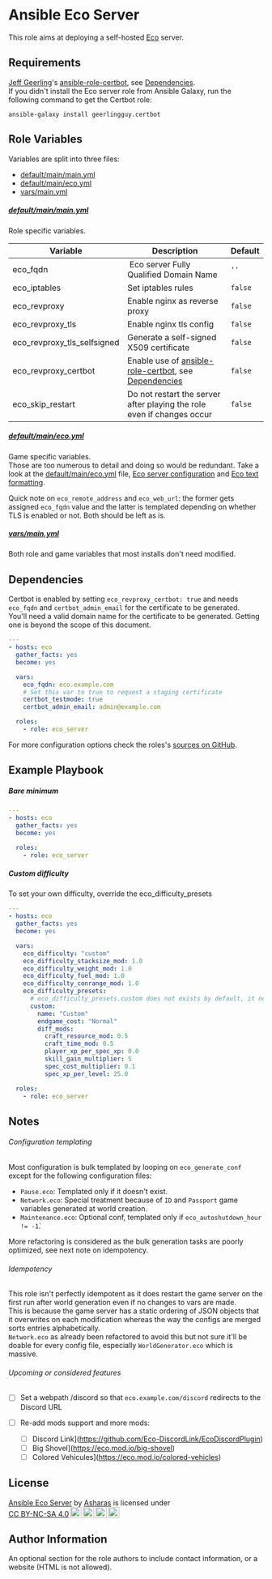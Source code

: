 Ansible Eco Server
=========

This role aims at deploying a self-hosted [Eco](https://play.eco/) server.  


Requirements
------------

[Jeff Geerling](https://www.jeffgeerling.com/)'s [ansible-role-certbot](https://galaxy.ansible.com/geerlingguy/certbot), see [Dependencies](#Dependencies).  
If you didn't install the Eco server role from Ansible Galaxy, run the following command to get the Certbot role:  
```
ansible-galaxy install geerlingguy.certbot
```  

Role Variables
--------------  
Variables are split into three files:  
- [default/main/main.yml](default/main/main.yml)   
- [default/main/eco.yml](default/main/eco.yml)  
- [vars/main.yml](vars/main.yml)  

##### [default/main/main.yml](default/main/main.yml)  
Role specific variables.


| Variable | Description | Default |
| --- | --- | --- |
| eco_fqdn | Eco server Fully Qualified Domain Name | `''` |
| eco_iptables | Set iptables rules | `false` |
| eco_revproxy | Enable nginx as reverse proxy | `false` |
| eco_revproxy_tls | Enable nginx tls config | `false` |
| eco_revproxy_tls_selfsigned | Generate a self-signed X509 certificate | `false` |
| eco_revproxy_certbot | Enable use of [ansible-role-certbot](https://galaxy.ansible.com/geerlingguy/certbot), see [Dependencies](#Dependencies) | `false` |
| eco_skip_restart | Do not restart the server after playing the role even if changes occur | `false` |  

##### [default/main/eco.yml](default/main/eco.yml)
Game specific variables.  
Those are too numerous to detail and doing so would be redundant. Take a look at the [default/main/eco.yml](default/main/eco.yml) file, [Eco server configuration](https://wiki.play.eco/en/Server_Configuration) and [Eco text formatting](https://nodecraft.com/support/games/eco/adding-formatting-and-colors-to-the-server-name-for-your-eco-server).  

Quick note on `eco_remote_address` and `eco_web_url`: the former gets assigned `eco_fqdn` value and the latter is templated depending on whether TLS is enabled or not. Both should be left as is.

##### [vars/main.yml](vars/main.yml)  
Both role and game variables that most installs don't need modified.  


Dependencies
------------

Certbot is enabled by setting `eco_revproxy_certbot: true` and needs `eco_fqdn` and `certbot_admin_email` for the certificate to be generated.  
You'll need a valid domain name for the certificate to be generated. Getting one is beyond the scope of this document.

```yaml
---
- hosts: eco
  gather_facts: yes
  become: yes

  vars:
    eco_fqdn: eco.example.com
    # Set this var to true to request a staging certificate
    certbot_testmode: true
    certbot_admin_email: admin@example.com

  roles:
    - role: eco_server
```

For more configuration options check the roles's [sources on GitHub](https://github.com/geerlingguy/ansible-role-certbot).  


Example Playbook
----------------
##### Bare minimum
```yaml
---
- hosts: eco
  gather_facts: yes
  become: yes

  roles:
    - role: eco_server
```  

##### Custom difficulty  
To set your own difficulty, override the eco_difficulty_presets

```yaml  
---
- hosts: eco
  gather_facts: yes
  become: yes

  vars:
    eco_difficulty: "custom"
    eco_difficulty_stacksize_mod: 1.0
    eco_difficulty_weight_mod: 1.0
    eco_difficulty_fuel_mod: 1.0
    eco_difficulty_conrange_mod: 1.0
    eco_difficulty_presets:
      # eco_difficulty_presets.custom does not exists by default, it needs to be fully set in order to be used
      custom:
        name: "Custom"
        endgame_cost: "Normal"
        diff_mods:
          craft_resource_mod: 0.5
          craft_time_mod: 0.5
          player_xp_per_spec_xp: 0.0
          skill_gain_multiplier: 5
          spec_cost_multiplier: 0.1
          spec_xp_per_level: 25.0

  roles:
    - role: eco_server
```
Notes
-----

###### Configuration templating  
Most configuration is bulk templated by looping on `eco_generate_conf` except for the following configuration files:  
- `Pause.eco`: Templated only if it doesn't exist.  
- `Network.eco`: Special treatment because of `ID` and `Passport` game variables generated at world creation.  
- `Maintenance.eco`: Optional conf, templated only if `eco_autoshutdown_hour != -1̀`.  

More refactoring is considered as the bulk generation tasks are poorly optimized, see next note on idempotency.  

###### Idempotency
This role isn't perfectly idempotent as it does restart the game server on the first run after world generation even if no changes to vars are made.  
This is because the game server has a static ordering of JSON objects that it overwrites on each modification whereas the way the configs are merged sorts entries alphabetically.   
`Network.eco` as already been refactored to avoid this but not sure it'll be doable for every config file, especially `WorldGenerator.eco` which is massive.

###### Upcoming or considered features  
- [ ] Set a webpath /discord so that `eco.example.com/discord` redirects to the Discord URL  

- [ ] Re-add mods support and more mods:  
  - [ ] Discord Link](https://github.com/Eco-DiscordLink/EcoDiscordPlugin)  
  - [ ] Big Shovel](https://eco.mod.io/big-shovel)
  - [ ] Colored Vehicules](https://eco.mod.io/colored-vehicles)  

License
-------

 <p xmlns:cc="http://creativecommons.org/ns#" xmlns:dct="http://purl.org/dc/terms/"><a property="dct:title" rel="cc:attributionURL" href="https://gitlab.com/Asharas/ansible-eco-server">Ansible Eco Server</a> by <a rel="cc:attributionURL dct:creator" property="cc:attributionName" href="https://gitlab.com/Asharas">Asharas</a> is licensed under <a href="http://creativecommons.org/licenses/by-nc-sa/4.0/?ref=chooser-v1" target="_blank" rel="license noopener noreferrer" style="display:inline-block;">CC BY-NC-SA 4.0<img style="height:22px!important;margin-left:3px;vertical-align:text-bottom;" src="https://mirrors.creativecommons.org/presskit/icons/cc.svg?ref=chooser-v1"><img style="height:22px!important;margin-left:3px;vertical-align:text-bottom;" src="https://mirrors.creativecommons.org/presskit/icons/by.svg?ref=chooser-v1"><img style="height:22px!important;margin-left:3px;vertical-align:text-bottom;" src="https://mirrors.creativecommons.org/presskit/icons/nc.svg?ref=chooser-v1"><img style="height:22px!important;margin-left:3px;vertical-align:text-bottom;" src="https://mirrors.creativecommons.org/presskit/icons/sa.svg?ref=chooser-v1"></a></p>

Author Information
------------------

An optional section for the role authors to include contact information, or a website (HTML is not allowed).
